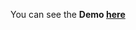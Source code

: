 You can see the **Demo [here](https://gizemnkorkmaz.github.io/javascript30/07%20-%20Array%20Cardio%20Day%202/index.html)**

